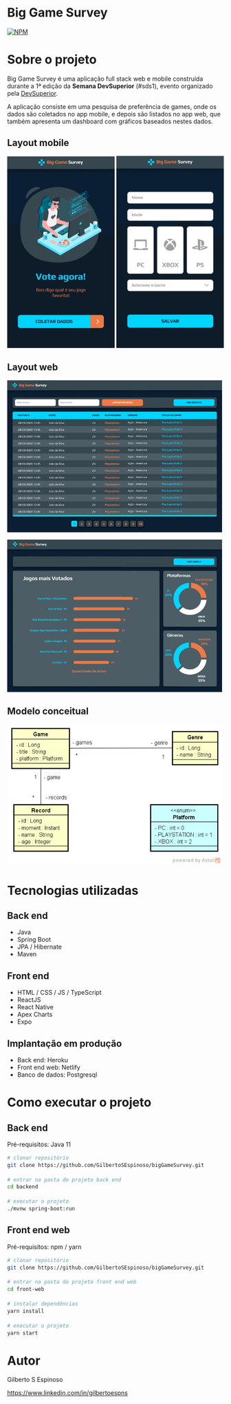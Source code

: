 # Big Game Survey 
[![NPM](https://img.shields.io/npm/l/react)]() 

# Sobre o projeto

Big Game Survey é uma aplicação full stack web e mobile construída durante a 1ª edição da **Semana DevSuperior** (#sds1), evento organizado pela [DevSuperior](https://devsuperior.com "Site da DevSuperior").

A aplicação consiste em uma pesquisa de preferência de games, onde os dados são coletados no app mobile, e depois são listados no app web, que também apresenta um dashboard com gráficos baseados nestes dados.

## Layout mobile
![Mobile 1](https://github.com/GilbertoSEspinoso/assets/blob/main/bigGameSurvey/big-game-survey-mobile_intro_resized.jpg?raw=true)
![Mobile 2](https://github.com/GilbertoSEspinoso/assets/blob/main/bigGameSurvey/big-game-survey-mobile_form_resized.jpg?raw=true)
            
## Layout web
![Web 1](https://github.com/GilbertoSEspinoso/assets/blob/main/bigGameSurvey/big-game-survey_lista_resized.jpg?raw=true)

![Web 2](https://github.com/GilbertoSEspinoso/assets/blob/main/bigGameSurvey/big-game-survey_grafico_resized.jpg?raw=true)

## Modelo conceitual
![Modelo Conceitual](https://github.com/GilbertoSEspinoso/assets/blob/main/bigGameSurvey/modelo-conceitual_resized.png?raw=true)

# Tecnologias utilizadas
## Back end
- Java
- Spring Boot
- JPA / Hibernate
- Maven
## Front end
- HTML / CSS / JS / TypeScript
- ReactJS
- React Native
- Apex Charts
- Expo
## Implantação em produção
- Back end: Heroku
- Front end web: Netlify
- Banco de dados: Postgresql

# Como executar o projeto

## Back end
Pré-requisitos: Java 11

```bash
# clonar repositório
git clone https://github.com/GilbertoSEspinoso/bigGameSurvey.git

# entrar na pasta do projeto back end
cd backend

# executar o projeto
./mvnw spring-boot:run
```

## Front end web
Pré-requisitos: npm / yarn

```bash
# clonar repositório
git clone https://github.com/GilbertoSEspinoso/bigGameSurvey.git

# entrar na pasta do projeto front end web
cd front-web

# instalar dependências
yarn install

# executar o projeto
yarn start
```

# Autor

Gilberto S Espinoso

https://www.linkedin.com/in/gilbertoespns